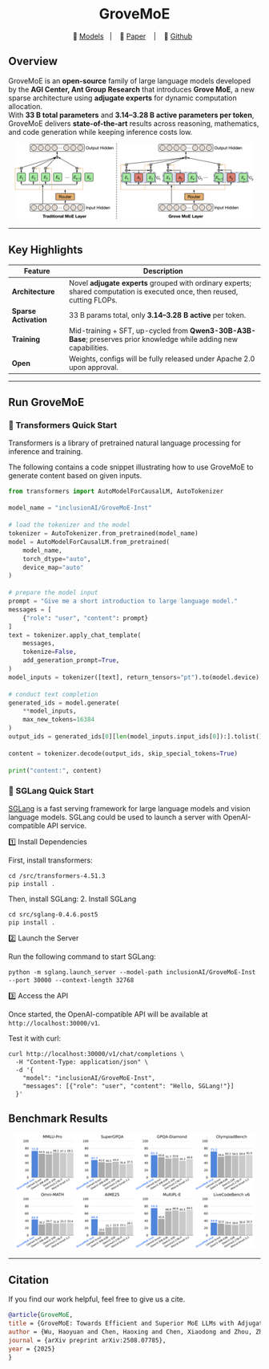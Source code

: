 <div align="center">
<h1><strong>GroveMoE</strong></h1>
</div>
<!-- [![arXiv](https://img.shields.io/badge/arXiv-2508.07785-b31b1b.svg)](https://arxiv.org/abs/2508.07785)
[![Hugging Face](https://img.shields.io/badge/Hugging%20Face-FFD21E?logo=huggingface&logoColor=000)](https://huggingface.co/inclusionAI) -->

<p align="center">
🤗 <a href="https://huggingface.co/collections/inclusionAI/grovemoe-68a2b58acbb55827244ef664">Models</a>&nbsp&nbsp | &nbsp&nbsp 📑 <a href="https://arxiv.org/abs/2508.07785">Paper</a> &nbsp&nbsp | &nbsp&nbsp 🔗 <a href="https://github.com/inclusionAI/GroveMoE">Github</a>&nbsp&nbsp

## Overview

GroveMoE is an **open-source** family of large language models developed by the **AGI Center, Ant Group Research**  that introduces **Grove MoE**, a new sparse architecture using **adjugate experts** for dynamic computation allocation.  
With **33 B total parameters** and **3.14–3.28 B active parameters per token**, GroveMoE delivers **state-of-the-art** results across reasoning, mathematics, and code generation while keeping inference costs low.  

<p align="center"><img src="assets/grovemoe.png" width="95%"></p>

---

## Key Highlights
| Feature | Description |
|---------|-------------|
| **Architecture** | Novel **adjugate experts** grouped with ordinary experts; shared computation is executed once, then reused, cutting FLOPs. |
| **Sparse Activation** | 33 B params total, only **3.14–3.28 B active** per token. |
| **Training** | Mid-training + SFT, up-cycled from **Qwen3-30B-A3B-Base**; preserves prior knowledge while adding new capabilities. |
| **Open** | Weights, configs will be fully released under Apache 2.0 upon approval. |

---


## Run GroveMoE

### 🤗 Transformers Quick Start
Transformers is a library of pretrained natural language processing for inference and training. 

The following contains a code snippet illustrating how to use GroveMoE to generate content based on given inputs. 
```python
from transformers import AutoModelForCausalLM, AutoTokenizer

model_name = "inclusionAI/GroveMoE-Inst"

# load the tokenizer and the model
tokenizer = AutoTokenizer.from_pretrained(model_name)
model = AutoModelForCausalLM.from_pretrained(
    model_name,
    torch_dtype="auto",
    device_map="auto"
)

# prepare the model input
prompt = "Give me a short introduction to large language model."
messages = [
    {"role": "user", "content": prompt}
]
text = tokenizer.apply_chat_template(
    messages,
    tokenize=False,
    add_generation_prompt=True,
)
model_inputs = tokenizer([text], return_tensors="pt").to(model.device)

# conduct text completion
generated_ids = model.generate(
    **model_inputs,
    max_new_tokens=16384
)
output_ids = generated_ids[0][len(model_inputs.input_ids[0]):].tolist() 

content = tokenizer.decode(output_ids, skip_special_tokens=True)

print("content:", content)
```

### 🚀 SGLang Quick Start

[SGLang](https://github.com/sgl-project/sglang) is a fast serving framework for large language models and vision language models.
SGLang could be used to launch a server with OpenAI-compatible API service. 

1️⃣ Install Dependencies

First, install transformers:
```shell
cd /src/transformers-4.51.3
pip install .
```
Then, install SGLang:
2. Install SGLang
```shell
cd src/sglang-0.4.6.post5
pip install .
```
2️⃣ Launch the Server

Run the following command to start SGLang:
```shell
python -m sglang.launch_server --model-path inclusionAI/GroveMoE-Inst --port 30000 --context-length 32768
```

3️⃣ Access the API

Once started, the OpenAI-compatible API will be available at `http://localhost:30000/v1`.

Test it with curl:
```shell
curl http://localhost:30000/v1/chat/completions \
  -H "Content-Type: application/json" \
  -d '{
    "model": "inclusionAI/GroveMoE-Inst",
    "messages": [{"role": "user", "content": "Hello, SGLang!"}]
  }'

```

## Benchmark Results

<p align="center"><img src="assets/results.png" width="95%"></p>

---

## Citation
If you find our work helpful, feel free to give us a cite.
```bibtex
@article{GroveMoE,
title = {GroveMoE: Towards Efficient and Superior MoE LLMs with Adjugate Experts},
author = {Wu, Haoyuan and Chen, Haoxing and Chen, Xiaodong and Zhou, Zhanchao and Chen, Tieyuan and Zhuang, Yihong and Lu, Guoshan and Zhao, Junbo and Liu, Lin and Huang, Zenan and Lan, Zhenzhong and Yu, Bei and Li, Jianguo},
journal = {arXiv preprint arXiv:2508.07785},
year = {2025}
}
```